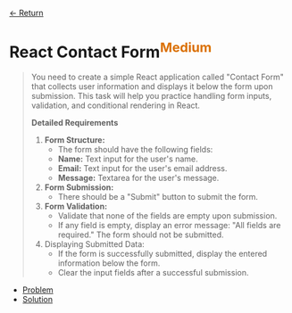 [&larr; Return](https://hanggrian.github.io/grind-hackerrank/)

# React Contact Form<sup style="color: rgb(219, 113, 0);">Medium</sup>

> You need to create a simple React application called "Contact Form" that
  collects user information and displays it below the form upon submission. This
  task will help you practice handling form inputs, validation, and conditional
  rendering in React.
>
> **Detailed Requirements**
>
> 1.  **Form Structure:**
>     - The form should have the following fields:
>     - **Name:** Text input for the user's name.
>     - **Email:** Text input for the user's email address.
>     - **Message:** Textarea for the user's message.
> 1.  **Form Submission:**
>     - There should be a "Submit" button to submit the form.
> 1.  **Form Validation:**
>     - Validate that none of the fields are empty upon submission.
>     - If any field is empty, display an error message: "All fields are
        required." The form should not be submitted.
> 1.  Displaying Submitted Data:
>     - If the form is successfully submitted, display the entered information
        below the form.
>     - Clear the input fields after a successful submission.

- [Problem](https://www.hackerrank.com/challenges/react-contact-form/)
- [Solution](https://github.com/hanggrian/grind-hackerrank/blob/main/react/src/react-contact-form.tsx)
